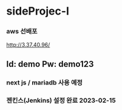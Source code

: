 # sideProjec-I

###  aws 선배포
<a> http://3.37.40.96/ </a>
## Id: demo Pw: demo123 
### next js / mariadb 사용 예정

### 젠킨스(Jenkins) 설정 완료  2023-02-15

